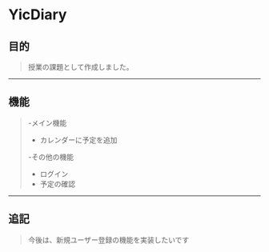 # YicDiary
## 目的
>授業の課題として作成しました。
---
## 機能
>-メイン機能
>  * カレンダーに予定を追加
>
>-その他の機能
>  * ログイン
>  * 予定の確認
---  
## 追記
>今後は、新規ユーザー登録の機能を実装したいです